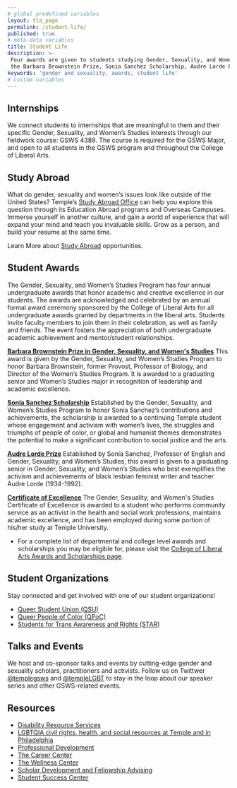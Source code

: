 ```yaml
---
# global predefined variables
layout: tla_page
permalink: /student-life/
published: true
# meta-data variables
title: Student Life
description: >-
 Four awards are given to students studying Gender, Sexuality, and Women’s Studies at Temple University every year:
 the Barbara Brownstein Prize, Sonia Sanchez Scholarship, Audre Lorde Prize, and the Certificate of Excellence.
keywords: 'gender and sexuality, awards, student life'
# custom variables
---
```

## Internships
We connect students to internships that are meaningful to them and their specific Gender, Sexuality, and Women’s Studies interests through our fieldwork course: GSWS 4389. The course is required for the GSWS Major, and open to all students in the GSWS program and throughout the College of Liberal Arts.

## Study Abroad
What do gender, sexuality and women’s issues look like outside of the United States? Temple’s [Study Abroad Office](https://studyabroad.temple.edu/) can help you explore this question through its Education Abroad programs and Overseas Campuses. Immerse yourself in another culture, and gain a world of experience that will expand your mind and teach you invaluable skills. Grow as a person, and build your resume at the same time.

Learn More about [Study Abroad](https://studyabroad.temple.edu/) opportunities.

## Student Awards
The Gender, Sexuality, and Women’s Studies Program has four annual undergraduate awards that honor academic and creative excellence in our students. The awards are acknowledged and celebrated by an annual formal award ceremony sponsored by the College of Liberal Arts for all undergraduate awards granted by departments in the liberal arts. Students invite faculty members to join them in their celebration, as well as family and friends. The event fosters the appreciation of both undergraduate academic achievement and mentor/student relationships.

[**Barbara Brownstein Prize in Gender, Sexuality, and Women's Studies**](https://liberalarts.temple.edu/about-us/awards/barbara-brownstein-prize-womens-studies)
This award is given by the Gender, Sexuality, and Women’s Studies Program to honor Barbara Brownstein, former Provost, Professor of Biology, and Director of the Women’s Studies Program. It is awarded to a graduating senior and Women’s Studies major in recognition of leadership and academic excellence.

[**Sonia Sanchez Scholarship**](https://liberalarts.temple.edu/about-us/awards/sonia-sanchez-endowed-scholarship)
Established by the Gender, Sexuality, and Women’s Studies Program to honor Sonia Sanchez’s contributions and achievements, the scholarship is awarded to a continuing Temple student whose engagement and activism with women’s lives, the struggles and triumphs of people of color, or global and humanist themes demonstrates the potential to make a significant contribution to social justice and the arts.

[**Audre Lorde Prize**](https://liberalarts.temple.edu/audre-lorde-memorial-prize)
Established by Sonia Sanchez, Professor of English and Gender, Sexuality, and Women’s Studies, this award is given to a graduating senior in Gender, Sexuality, and Women’s Studies who best exemplifies the activism and achievements of black lesbian feminist writer and teacher Audre Lorde (1934-1992).

[**Certificate of Excellence**](https://liberalarts.temple.edu/about-us/awards/certificate-excellence-womens-studies)
The Gender, Sexuality, and Women's Studies Certificate of Excellence is awarded to a student who performs community service as an activist in the health and social work professions, maintains academic excellence, and has been employed during some portion of his/her study at Temple University.

- For a complete list of departmental and college level awards and scholarships you may be eligible for, please visit the [College of Liberal Arts Awards and Scholarships page](https://liberalarts.temple.edu/awards-and-scholarships?field_awards_department_nid=4577&field_awards_academics_class_value=All).

## Student Organizations
Stay connected and get involved with one of our student organizations!
- [Queer Student Union (QSU)](https://diversity.temple.edu/lgbtqia/lgbtqia-organizations)
- [Queer People of Color (QPoC)](https://diversity.temple.edu/lgbtqia/lgbtqia-organizations)
- [Students for Trans Awareness and Rights (STAR)](https://diversity.temple.edu/lgbtqia/lgbtqia-organizations)

## Talks and Events
We host and co-sponsor talks and events by cutting-edge gender and sexuality scholars, practitioners and activists. Follow us on Twittwer [@templegsws](https://twitter.com/templegsws) and [@templeLGBT](https://twitter.com/hashtag/TempleLGBT) to stay in the loop about our speaker series and other GSWS-related events. 

## Resources
- [Disability Resource Services](https://disabilityresources.temple.edu/)
- [LGBTQIA civil rights, health, and social resources at Temple and in Philadelphia](https://diversity.temple.edu/lgbtqia/lgbtqia-resources) 
- [Professional Development](https://liberalarts.temple.edu/advising/professional-development)
- [The Career Center](http://www.temple.edu/provost/careercenter/) 
- [The Wellness Center](https://wellness.temple.edu/about)
- [Scholar Development and Fellowship Advising](http://www.temple.edu/vpus/fellowships/index.html)
- [Student Success Center](https://www.temple.edu/class/)
